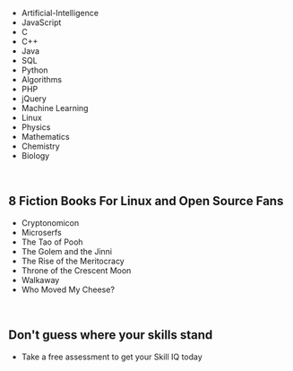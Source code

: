 <ul>                     
 <li><a target="_blank" href="https://github.com/manjunath5496/Artificial-Intelligence/blob/master/README.md" style="text-decoration:none;">Artificial-Intelligence</a></li>
   <li><a target="_blank" href="https://github.com/manjunath5496/JavaScript-Tutorial/blob/master/README.md" style="text-decoration:none;">JavaScript </a></li> 
 <li><a target="_blank" href="https://github.com/manjunath5496/C-Tutorial/blob/master/README.md" style="text-decoration:none;">
C </a></li>  
   <li><a target="_blank" href="https://github.com/manjunath5496/C-Plus-Plus-Tutorial/blob/master/README.md" style="text-decoration:none;"> C++ </a></li> 
   <li><a target="_blank" href="https://github.com/manjunath5496/Java-Tutorial/blob/master/README.md" style="text-decoration:none;">
Java </a></li>  
   <li><a target="_blank" href="https://github.com/manjunath5496/SQL-Tutorial/blob/master/README.md" style="text-decoration:none;">
SQL</a></li>
    <li><a target="_blank" href="https://github.com/manjunath5496/Python-Tutorial/blob/master/README.md" style="text-decoration:none;">
Python</a></li>
<li><a target="_blank" href="https://github.com/manjunath5496/Algorithms-Tutorial/blob/master/README.md" style="text-decoration:none;"> Algorithms</a></li>
   <li><a target="_blank" href="https://github.com/manjunath5496/PHP-Tutorial/blob/master/README.md" style="text-decoration:none;">
PHP </a></li>
 <li><a target="_blank" href="https://github.com/manjunath5496/jQuery-Tutorial/blob/master/README.md" style="text-decoration:none;">
jQuery </a></li>
    <li><a target="_blank" href="https://github.com/manjunath5496/Machine-Learning-Tutorial/blob/master/README.md" style="text-decoration:none;"> Machine Learning</a></li>
   <li><a target="_blank" href="https://github.com/manjunath5496/Linux-Tutorial/blob/master/README.md" style="text-decoration:none;">Linux </a></li>
 
<li><a target="_blank" href="https://github.com/manjunath5496/Physics-Tutorial/blob/master/README.md" style="text-decoration:none;">Physics</a></li>
 
 <li><a target="_blank" href="https://github.com/manjunath5496/Mathematics-Tutorial/blob/master/README.md" style="text-decoration:none;">Mathematics</a></li>
 <li><a target="_blank" href="https://github.com/manjunath5496/Chemistry-Tutorial/blob/master/README.md" style="text-decoration:none;">Chemistry</a></li>
   <li><a target="_blank" href="https://github.com/manjunath5496/Biology-Tutorial/blob/master/README.md" style="text-decoration:none;">Biology</a></li>  
</ul>
</br>
<h2>8 Fiction Books For Linux and Open Source Fans </h2>



<ul>

                             

 <li><a target="_blank" href="https://github.com/manjunath5496/Online-Tutorials/blob/master/mi(1).pdf" style="text-decoration:none;">Cryptonomicon</a></li>

 <li><a target="_blank" href="https://github.com/manjunath5496/Online-Tutorials/blob/master/mi(2).pdf" style="text-decoration:none;">Microserfs</a></li>

<li><a target="_blank" href="https://github.com/manjunath5496/Online-Tutorials/blob/master/mi(3).pdf" style="text-decoration:none;">The Tao of Pooh</a></li>
 <li><a target="_blank" href="https://github.com/manjunath5496/Online-Tutorials/blob/master/mi(4).pdf" style="text-decoration:none;">The Golem and the Jinni</a></li>                              
<li><a target="_blank" href="https://github.com/manjunath5496/Online-Tutorials/blob/master/mi(5).pdf" style="text-decoration:none;">The Rise of the Meritocracy</a></li>
<li><a target="_blank" href="https://github.com/manjunath5496/Online-Tutorials/blob/master/mi(6).pdf" style="text-decoration:none;">Throne of the Crescent Moon </a></li>
 <li><a target="_blank" href="https://github.com/manjunath5496/Online-Tutorials/blob/master/mi(7).pdf" style="text-decoration:none;">Walkaway</a></li>

 <li><a target="_blank" href="https://github.com/manjunath5496/Online-Tutorials/blob/master/mi(8).pdf" style="text-decoration:none;"> Who Moved My Cheese? </a></li>
   </ul>
   
   </br>
   
   <h2> Don't guess where your skills stand </h2>
  <ul> 
    <li><a target="_blank" href="https://manjunath5496.github.io/qz/index.html" style="text-decoration:none;">Take a free assessment to get your Skill IQ today</a></li>  
</ul>
   
   
   
